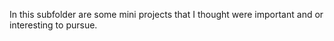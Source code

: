 In this subfolder are some mini projects that I thought were important and or interesting to pursue.